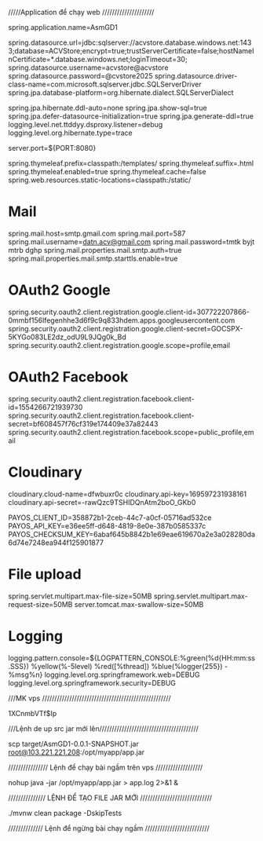 /////Application để chạy web /////////////////////

spring.application.name=AsmGD1


spring.datasource.url=jdbc:sqlserver://acvstore.database.windows.net:1433;database=ACVStore;encrypt=true;trustServerCertificate=false;hostNameInCertificate=*.database.windows.net;loginTimeout=30;
spring.datasource.username=acvstore@acvstore
spring.datasource.password=@cvstore2025
spring.datasource.driver-class-name=com.microsoft.sqlserver.jdbc.SQLServerDriver
spring.jpa.database-platform=org.hibernate.dialect.SQLServerDialect

spring.jpa.hibernate.ddl-auto=none
spring.jpa.show-sql=true
spring.jpa.defer-datasource-initialization=true
spring.jpa.generate-ddl=true
logging.level.net.ttddyy.dsproxy.listener=debug
logging.level.org.hibernate.type=trace


server.port=${PORT:8080}


spring.thymeleaf.prefix=classpath:/templates/
spring.thymeleaf.suffix=.html
spring.thymeleaf.enabled=true
spring.thymeleaf.cache=false
spring.web.resources.static-locations=classpath:/static/

# Mail
spring.mail.host=smtp.gmail.com
spring.mail.port=587
spring.mail.username=datn.acv@gmail.com
spring.mail.password=tmtk byjt mtrb dghp
spring.mail.properties.mail.smtp.auth=true
spring.mail.properties.mail.smtp.starttls.enable=true

# OAuth2 Google
spring.security.oauth2.client.registration.google.client-id=307722207866-0mmbf156lfegenhhe3d6f9c9q833hdem.apps.googleusercontent.com
spring.security.oauth2.client.registration.google.client-secret=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
spring.security.oauth2.client.registration.google.scope=profile,email

# OAuth2 Facebook
spring.security.oauth2.client.registration.facebook.client-id=1554266721939730
spring.security.oauth2.client.registration.facebook.client-secret=bf608457f76cf319e174409e37a82443
spring.security.oauth2.client.registration.facebook.scope=public_profile,email

# Cloudinary
cloudinary.cloud-name=dfwbuxr0c
cloudinary.api-key=169597231938161
cloudinary.api-secret=-rawQzc9TSHIDQnAtm2boO_GKb0


PAYOS_CLIENT_ID=358872b1-2ceb-44c7-a0cf-05716ad532ce
PAYOS_API_KEY=e36ee5ff-d648-4819-8e0e-387b0585337c
PAYOS_CHECKSUM_KEY=6abaf645b8842b1e69eae619670a2e3a028280da6d74e7248ea944f125901877

# File upload
spring.servlet.multipart.max-file-size=50MB
spring.servlet.multipart.max-request-size=50MB
server.tomcat.max-swallow-size=50MB

# Logging
logging.pattern.console=${LOGPATTERN_CONSOLE:%green(%d{HH:mm:ss.SSS}) %yellow(%-5level) %red([%thread]) %blue(%logger{255}) - %msg%n}
logging.level.org.springframework.web=DEBUG
logging.level.org.springframework.security=DEBUG




///MK vps ////////////////////////////////////////////////////

1XCnmbVTf$Ip




///Lệnh de up src jar mới lên////////////////////////////////////////

scp target/AsmGD1-0.0.1-SNAPSHOT.jar root@103.221.221.208:/opt/myapp/app.jar




//////////////// Lệnh để chạy bài ngầm trên vps ///////////////////

nohup java -jar /opt/myapp/app.jar > app.log 2>&1 &





/////////////// LỆNH ĐỂ TẠO FILE JAR MỚI /////////////////////////////

./mvnw clean package -DskipTests


////////////// Lệnh để ngừng bài chạy ngầm //////////////////////////


